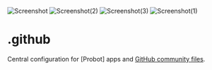 ![Screenshot](https://github.com/octokit/.github/assets/143308480/c18242cd-33cc-4954-8019-79a4624beaca)
![Screenshot(2)](https://github.com/octokit/.github/assets/143308480/903ecf1f-c65f-4749-8cf8-6d4a13656717)
![Screenshot(3)](https://github.com/octokit/.github/assets/143308480/96aaeadd-719f-434c-9eee-ab821f3b16a0)
![Screenshot(1)](https://github.com/octokit/.github/assets/143308480/4ca1744f-daa8-4c38-b877-5315e3191b93)
# .github

Central configuration for [Probot] apps and [GitHub community files](https://help.github.com/en/articles/creating-a-default-community-health-file-for-your-organization).
